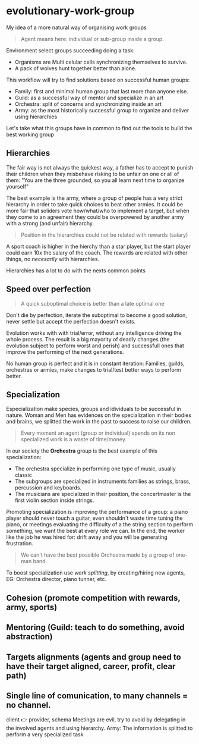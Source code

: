 # evolutionary-work-group
My idea of a more natural way of organising work groups

> Agent means here: individual or sub-group inside a group.

Environment select groups succeeding doing a task:
* Organisms are Multi celular cells synchronizing themselves to survive.
* A pack of wolves hunt together better than alone.

This workflow will try to find solutions based on successful human groups:
* Family: first and minimal human group that last more than anyone else.
* Guild: as a successful way of mentor and specialize in an art
* Orchestra: split of concerns and synchronizing inside an art
* Army: as the most historically successful group to organize and deliver using hierarchies

Let's take what this groups have in common to find out the tools to build the best working group

## Hierarchies

The fair way is not always the quickest way, a father has to accept to punish their children when they misbehave risking  to be unfair on one or all of them: "You are the three grounded, so you all learn next time to organize yourself"

The best example is the army, where a group of people has a very strict hierarchy in order to take quick choices to beat other armies. It could be more fair that soliders vote how/what/who to implement a target, but when they come to an agreement they could be overpowered by another army with a strong (and unfair) hierarchy.

> Position in the hierarchies could not be related with rewards (salary)

A sport coach is higher in the hierchy than a star player, but the start player could earn 10x the salary of the coach. The rewards are related with other things, no _necesarily_ with hierarchies.

Hierarchies has a lot to do with the nexts common points

## Speed over perfection

> A quick suboptimal choice is better than a late optimal one

Don't die by perfection, iterate the suboptimal to become a good solution, never settle but accept the perfection doesn't exists.

Evolution works with with trial/error, without any intelligence driving the whole process. The result is a big mayority of deadly changes (the evolution subject to perform worst and perish) and successfull ones that improve the performing of the next generations.

No human group is perfect and it is in constant iteration: Families, guilds, orchestras or armies, make changes to trial/test better ways to perform better.

## Specialization

Especialization make species, groups and idividuals to be successful in nature.
Woman and Men has evidences on the specialization in their bodies and brains, we splitted the work in the past to success to raise our children.

> Every moment an agent (group or individual) spends on its non specialized work is a waste of time/money.

In our society the **Orchestra** group is the best example of this specialization:
* The orchestra specialize in performing one type of music, usually classic
* The subgroups are specialized in instruments families as strings, brass, percussion and keyboards.
* The musicians are specialized in their position, the concertmaster is the first violin section inside strings.

Promoting specialization is improving the performance of a group: a piano player should never touch a guitar, even shouldn't waste time tuning the piano, or meetings evaluating the difficulty of a the string section to perform something, we want the best at every role we can. In the end, the worker like the job he was hired for: drift away and you will be generating frustration.

> We can't have the best possible Orchestra made by a group of one-man band. 

To boost specialization use *work splitting*, by creating/hiring new agents, EG: Orchestra director, piano tunner, etc.


## Cohesion (promote competition with rewards, army, sports)
## Mentoring (Guild: teach to do something, avoid abstraction)
## Targets alignments (agents and group need to have their target aligned, career, profit, clear path)
## Single line of comunication, to many channels = no channel.
client 👉 provider, schema
Meetings are evil, try to avoid by delegating in the involved agents and using hierarchy.
Army: The information is splitted to perform a very specialized task
